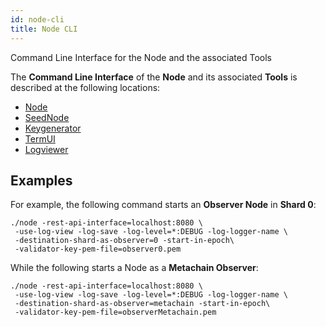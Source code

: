 ```yaml
---
id: node-cli
title: Node CLI
---
```


Command Line Interface for the Node and the associated Tools

The **Command Line Interface** of the **Node** and its associated **Tools** is described at the following locations:

- [Node](https://github.com/ElrondNetwork/elrond-go/blob/development/cmd/node/CLI.md)
- [SeedNode](https://github.com/ElrondNetwork/elrond-go/blob/development/cmd/seednode/CLI.md)
- [Keygenerator](https://github.com/ElrondNetwork/elrond-go/blob/development/cmd/keygenerator/CLI.md)
- [TermUI](https://github.com/ElrondNetwork/elrond-go/blob/development/cmd/termui/CLI.md)
- [Logviewer](https://github.com/ElrondNetwork/elrond-go/blob/development/cmd/logviewer/CLI.md)

## **Examples**

For example, the following command starts an **Observer Node** in **Shard 0**:

```
./node -rest-api-interface=localhost:8080 \
 -use-log-view -log-save -log-level=*:DEBUG -log-logger-name \
 -destination-shard-as-observer=0 -start-in-epoch\
 -validator-key-pem-file=observer0.pem
```

While the following starts a Node as a **Metachain Observer**:

```
./node -rest-api-interface=localhost:8080 \
 -use-log-view -log-save -log-level=*:DEBUG -log-logger-name \
 -destination-shard-as-observer=metachain -start-in-epoch\
 -validator-key-pem-file=observerMetachain.pem
```

